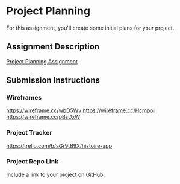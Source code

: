 # Project Planning
For this assignment, you'll create some initial plans for your project.

## Assignment Description
[Project Planning Assignment](https://education.launchcode.org/liftoff/modules/assignments/project-planning)

## Submission Instructions

### Wireframes

https://wireframe.cc/wbD5Wv
https://wireframe.cc/Hcmpoi
https://wireframe.cc/pBsDxW

### Project Tracker

https://trello.com/b/aGr9tB9X/histoire-app

### Project Repo Link

Include a link to your project on GitHub.

